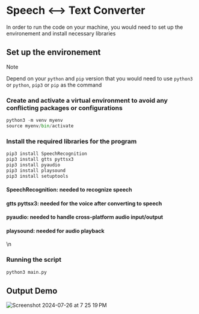 # Speech <--> Text Converter

In order to run the code on your machine, you would need to set up the environement and install necessary libraries

## Set up the environement
> [!NOTE]  
> Depend on your ```python``` and ```pip``` version that you would need to use ```python3``` or ```python```, ```pip3``` or ```pip``` as the command
>
> 


### Create and activate a virtual environment to avoid any conflicting packages or configurations
```python
python3 -m venv myenv
source myenv/bin/activate
```


### Install the required libraries for the program 
```python
pip3 install SpeechRecognition   
pip3 install gtts pyttsx3        
pip3 install pyaudio             
pip3 install playsound          
pip3 install setuptools
```


#### SpeechRecognition: needed to recognize speech
#### gtts pyttsx3: needed for the voice after converting to speech
#### pyaudio: needed to handle cross-platform audio input/output
#### playsound: needed for audio playback



\n
### Running the script 

```python
python3 main.py
```


## Output Demo
![Screenshot 2024-07-26 at 7 25 19 PM](https://github.com/user-attachments/assets/96e5e788-197d-4dad-8aa8-e16488135fa6)
